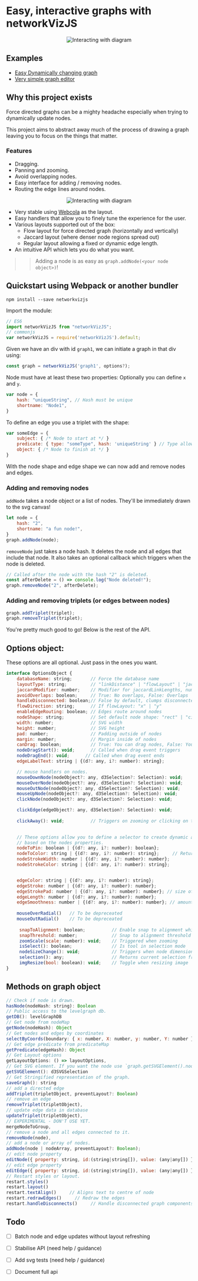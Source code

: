 # Easy, interactive graphs with networkVizJS

<p align="center">
<img src="https://media.giphy.com/media/xUA7b6EQrHg94qkynC/giphy.gif" alt="Interacting with diagram">
</p>

## Examples

- [Easy Dynamically changing graph](https://bl.ocks.org/SpyR1014/d82570c509028e6b0a519ef885ab58f0)
- [Very simple graph editor](http://mind-map-prototype.surge.sh/)

## Why this project exists

Force directed graphs can be a mighty headache especially when trying to dynamically update nodes.

This project aims to abstract away much of the process of drawing a graph leaving you to focus on the
things that matter.

### Features

 - Dragging.
 - Panning and zooming.
 - Avoid overlapping nodes.
 - Easy interface for adding / removing nodes.
 - Routing the edge lines around nodes.

<p align="center">
<img src="https://media.giphy.com/media/xUPGciVhMEBSWGN94c/giphy.gif" alt="Interacting with diagram">
</p>

 - Very stable using [Webcola](http://marvl.infotech.monash.edu/webcola/) as the layout.
 - Easy handlers that allow you to finely tune the experience for the user.
 - Various layouts supported out of the box:
    - Flow layout for force directed graph (horizontally and vertically)
    - Jaccard layout (where denser node regions spread out)
    - Regular layout allowing a fixed or dynamic edge length.
 - An intuitive API which lets you do what you want.


>> Adding a node is as easy as `graph.addNode(<your node object>)`!


## Quickstart using Webpack or another bundler

```shell
npm install --save networkvizjs
```

Import the module:

```javascript
// ES6
import networkVizJS from "networkVizJS";
// commonjs
var networkVizJS = require('networkVizJS').default;
```

Given we have an div with id `graph1`, we can initiate
a graph in that div using:

```javascript
const graph = networkVizJS('graph1', options?);
```

Node must have at least these two properties:
Optionally you can define `x` and `y`.

```javascript
var node = {
    hash: "uniqueString", // Hash must be unique
    shortname: "Node1",
}
```

To define an edge you use a triplet with the shape:

```javascript
var someEdge = {
    subject: { /* Node to start at */ }
    predicate: { type: "someType", hash: 'uniqueString' } // Type allows different coloured edges. Hash must be unique
    object: { /* Node to finish at */ }
}
```

With the node shape and edge shape we can now add and remove nodes and edges.

### Adding and removing nodes

`addNode` takes a node object or a list of nodes.
They'll be immediately drawn to the svg canvas!

```javascript
let node = {
    hash: "2",
    shortname: "a fun node!",
}
graph.addNode(node);
```

`removeNode` just takes a node hash.
It deletes the node and all edges that include that node.
It also takes an optional callback which triggers when the node is deleted.

```javascript
// Called after the node with the hash "2" is deleted.
const afterDelete = () => console.log("Node deleted!");
graph.removeNode("2", afterDelete);
```

### Adding and removing triplets (or edges between nodes)

```javascript
graph.addTriplet(triplet);
graph.removeTriplet(triplet);
```

You're pretty much good to go!
Below is the rest of the API.

## Options object:

These options are all optional.
Just pass in the ones you want.

```javascript
interface OptionsObject {
    databaseName: string;       // Force the database name
    layoutType: string;         // "linkDistance" | "flowLayout" | "jaccardLinkLengths"
    jaccardModifier: number;    // Modifier for jaccardLinkLengths, number between 0 and 1
    avoidOverlaps: boolean;     // True: No overlaps, False: Overlaps
    handleDisconnected: boolean;// False by default, clumps disconnected nodes
    flowDirection: string;      // If flowLayout: "x" | "y"
    enableEdgeRouting: boolean; // Edges route around nodes
    nodeShape: string;          // Set default node shape: "rect" | "circle"
    width: number;              // SVG width
    height: number;             // SVG height
    pad: number;                // Padding outside of nodes 
    margin: number;             // Margin inside of nodes
    canDrag: boolean;           // True: You can drag nodes, False: You can't
    nodeDragStart(): void;      // Called when drag event triggers
    nodeDragEnd(): void;      // Called when drag event ends
    edgeLabelText: string | {(d?: any, i?: number): string};

    // mouse handlers on nodes.
    mouseDownNode(nodeObject?: any, d3Selection?: Selection): void;
    mouseOverNode(nodeObject?: any, d3Selection?: Selection): void;
    mouseOutNode(nodeObject?: any, d3Selection?: Selection): void;
    mouseUpNode(nodeObject?: any, d3Selection?: Selection): void;
    clickNode(nodeObject?: any, d3Selection?: Selection): void;

    clickEdge(edgeObject?: any, d3Selection?: Selection): void;
    
    clickAway(): void;          // Triggers on zooming or clicking on the svg canvas.
    

    // These options allow you to define a selector to create dynamic attributes
    // based on the nodes properties.
    nodeToPin: boolean | {(d?: any, i?: number): boolean};
    nodeToColor: string | {(d?: any, i?: number): string};     // Return a valid css colour.
    nodeStrokeWidth: number | {(d?: any, i?: number): number};
    nodeStrokeColor: string | {(d?: any, i?: number): string};


    edgeColor: string | {(d?: any, i?: number): string};
    edgeStroke: number | {(d?: any, i?: number): number};
    edgeStrokePad: number | {(d?: any, i?: number): number}; // size of clickable area behind edge
    edgeLength: number | {(d?: any, i?: number): number};
    edgeSmoothness: number | {(d?: any, i?: number): number}; // amount of smoothing applied to vertices in edges
    
    mouseOverRadial()   // To be depreceated
    mouseOutRadial()    // To be depreceated
    
     snapToAlignment: boolean;          // Enable snap to alignment whilst dragging
     snapThreshold: number;             // Snap to alignment threshold
     zoomScale(scale: number): void;    // Triggered when zooming
     isSelect(): boolean;               // Is tool in selection mode
     nodeSizeChange(): void;            // Triggers when node dimensions update
     selection(): any;                  // Returns current selection from select tool
     imgResize(bool: boolean): void;    // Toggle when resizing image
}
```

## Methods on graph object

```javascript
// Check if node is drawn.
hasNode(nodeHash: string): Boolean
// Public access to the levelgraph db.
getDB(): levelGraphDB
// Get node from nodeMap
getNode(nodeHash): Object
// Get nodes and edges by coordinates
selectByCoords(boundary: { x: number, X: number, y: number, Y: number }): {nodes:[] edges:[]}
// Get edge predicate from predicateMap
getPredicate(edgeHash): Object
// Get Layout options
getLayoutOptions: () => layoutOptions,
// Get SVG element. If you want the node use `graph.getSVGElement().node();`
getSVGElement(): d3SVGSelection
// Get Stringified representation of the graph.
saveGraph(): string
// add a directed edge
addTriplet(tripletObject, preventLayout?: Boolean)
// remove an edge
removeTriplet(tripletObject),
// update edge data in database
updateTriplet(tripletObject),
// EXPERIMENTAL - DON'T USE YET.
mergeNodeToGroup,
// remove a node and all edges connected to it.
removeNode(node),
// add a node or array of nodes.
addNode(node | nodeArray, preventLayout?: Boolean);
// edit node property
editNode({ property: string, id:(string|string[]), value: (any|any[]) });
// edit edge property
editEdge({ property: string, id:(string|string[]), value: (any|any[]) });
// Restart styles or layout.
restart.styles()
restart.layout()
restart.textAlign()     // Aligns text to centre of node
restart.redrawEdges()     // Redraw the edges
restart.handleDisconnects()     // Handle disconnected graph components

```

## Todo

- [ ] Batch node and edge updates without layout refreshing
- [ ] Stabilise API (need help / guidance)
- [ ] Add svg tests (need help / guidance)
- [ ] Document full api


